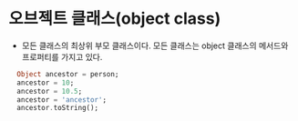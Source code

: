 # 오브젝트 클래스(object class)
- 모든 클래스의 최상위 부모 클래스이다. 모든 클래스는 object 클래스의 메서드와 프로퍼티를 가지고 있다.  
```dart
  Object ancestor = person;
  ancestor = 10;
  ancestor = 10.5;
  ancestor = 'ancestor';
  ancestor.toString();
```


